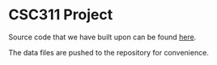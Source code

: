 # CSC311 Project

Source code that we have built upon can be found [here](https://www.cs.toronto.edu/~rahulgk/courses/csc311_f22/index.html#project).

The data files are pushed to the repository for convenience.

